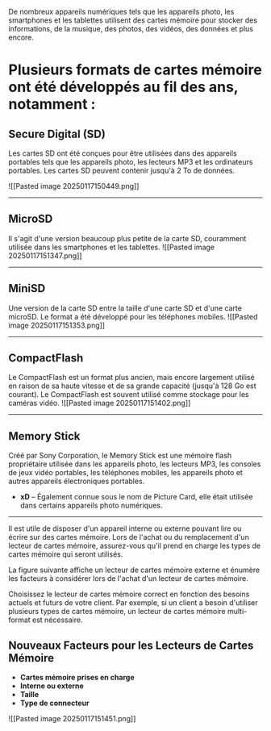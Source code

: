 
 
 De nombreux appareils numériques tels que les appareils photo, les smartphones et les tablettes utilisent des cartes mémoire pour stocker des informations, de la musique, des photos, des vidéos, des données et plus encore.

# Plusieurs formats de cartes mémoire ont été développés au fil des ans, notamment :



## **Secure Digital (SD)** 

 Les cartes SD ont été conçues pour être utilisées dans des appareils portables tels que les appareils photo, les lecteurs MP3 et les ordinateurs portables. Les cartes SD peuvent contenir jusqu'à 2 To de données.

![[Pasted image 20250117150449.png]]

----

## MicroSD
 
 Il s'agit d'une version beaucoup plus petite de la carte SD, couramment utilisée dans les smartphones et les tablettes.
![[Pasted image 20250117151347.png]]




----

## MiniSD 
 
  Une version de la carte SD entre la taille d'une carte SD et d'une carte microSD. Le format a été développé pour les téléphones mobiles.
![[Pasted image 20250117151353.png]]



----

## CompactFlash

 
  Le CompactFlash est un format plus ancien, mais encore largement utilisé en raison de sa haute vitesse et de sa grande capacité (jusqu'à 128 Go est courant). Le CompactFlash est souvent utilisé comme stockage pour les caméras vidéo.
![[Pasted image 20250117151402.png]]

  

----

## Memory Stick

Créé par Sony Corporation, le Memory Stick est une mémoire flash propriétaire utilisée dans les appareils photo, les lecteurs MP3, les consoles de jeux vidéo portables, les téléphones mobiles, les appareils photo et autres appareils électroniques portables.
- **xD** – Également connue sous le nom de Picture Card, elle était utilisée dans certains appareils photo numériques.


---

 Il est utile de disposer d'un appareil interne ou externe pouvant lire ou écrire sur des cartes mémoire. Lors de l'achat ou du remplacement d'un lecteur de cartes mémoire, assurez-vous qu'il prend en charge les types de cartes mémoire qui seront utilisés.

La figure suivante affiche un lecteur de cartes mémoire externe et énumère les facteurs à considérer lors de l'achat d'un lecteur de cartes mémoire.

Choisissez le lecteur de cartes mémoire correct en fonction des besoins actuels et futurs de votre client. Par exemple, si un client a besoin d'utiliser plusieurs types de cartes mémoire, un lecteur de cartes mémoire multi-format est nécessaire.



## Nouveaux Facteurs pour les Lecteurs de Cartes Mémoire

- **Cartes mémoire prises en charge**
- **Interne ou externe**
- **Taille**
- **Type de connecteur**


![[Pasted image 20250117151451.png]]
